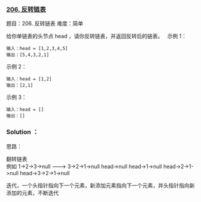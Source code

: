 ### [206. 反转链表](https://leetcode-cn.com/problems/reverse-linked-list/)

题目：206. 反转链表
难度：简单

给你单链表的头节点 head ，请你反转链表，并返回反转后的链表。
 
示例 1：
~~~
输入：head = [1,2,3,4,5]
输出：[5,4,3,2,1]
~~~

示例 2：
~~~
输入：head = [1,2]
输出：[2,1]
~~~

示例 3：
~~~
输入：head = []
输出：[]
~~~

### Solution ：

思路：

翻转链表  
例如
1->2->3->null  ---> 3->2->1->null
head->null
head->1->null
head->2->1->null
head->3->2->1->null

迭代，一个头指针指向下一个元素，新添加元素指向下一个元素，并头指针指向新添加的元素，不断迭代


